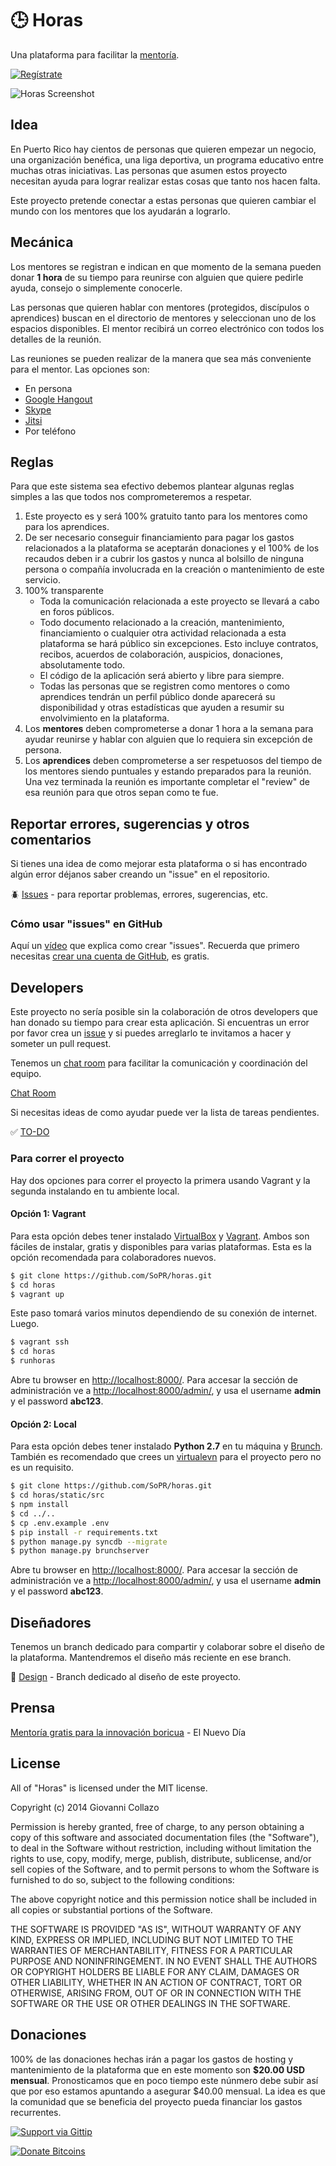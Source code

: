 ﻿# :clock3: Horas

Una plataforma para facilitar la [mentoría](http://es.wikipedia.org/wiki/Mentoria).

[![Regístrate](http://i.imgur.com/dN5Qz4w.png)](http://eepurl.com/OFTOv)


![Horas Screenshot](https://raw2.github.com/SoPR/horas/design/png/01.png)

## Idea

En Puerto Rico hay cientos de personas que quieren empezar un negocio, una organización benéfica, una liga deportiva, un programa educativo entre muchas otras iniciativas. Las personas que asumen estos proyecto necesitan ayuda para lograr realizar estas cosas que tanto nos hacen falta.

Este proyecto pretende conectar a estas personas que quieren cambiar el mundo con los mentores que los ayudarán a lograrlo.


## Mecánica

Los mentores se registran e indican en que momento de la semana pueden donar **1 hora** de su tiempo para reunirse con alguien que quiere pedirle ayuda, consejo o simplemente conocerle.

Las personas que quieren hablar con mentores (protegidos, discípulos o aprendices) buscan en el directorio de mentores y seleccionan uno de los espacios disponibles. El mentor recibirá un correo electrónico con todos los detalles de la reunión.

Las reuniones se pueden realizar de la manera que sea más conveniente para el mentor. Las opciones son:

- En persona
- [Google Hangout](http://www.google.com/+/learnmore/hangouts/)
- [Skype](http://www.skype.com/)
- [Jitsi](https://jitsi.org/)
- Por teléfono


## Reglas

Para que este sistema sea efectivo debemos plantear algunas reglas simples a las que todos nos comprometeremos a respetar.

1. Este proyecto es y será 100% gratuito tanto para los mentores como para los aprendices.
2. De ser necesario conseguir financiamiento para pagar los gastos relacionados a la plataforma se aceptarán donaciones y el 100% de los recaudos deben ir a cubrir los gastos y nunca al bolsillo de ninguna persona o compañía involucrada en la creación o mantenimiento de este servicio.
3. 100% transparente
    - Toda la comunicación relacionada a este proyecto se llevará a cabo en foros públicos.
    - Todo documento relacionado a la creación, mantenimiento, financiamiento o cualquier otra actividad relacionada a esta plataforma se hará público sin excepciones. Esto incluye contratos, recibos, acuerdos de colaboración, auspicios, donaciones, absolutamente todo.
    - El código de la aplicación será abierto y libre para siempre.
    - Todas las personas que se registren como mentores o como aprendices tendrán un perfil público donde aparecerá su disponibilidad y otras estadísticas que ayuden a resumir su envolvimiento en la plataforma.
4. Los **mentores** deben comprometerse a donar 1 hora a la semana para ayudar reunirse y hablar con alguien que lo requiera sin excepción de persona.
5. Los **aprendices** deben comprometerse a ser respetuosos del tiempo de los mentores siendo puntuales y estando preparados para la reunión. Una vez terminada la reunión es importante completar el "review" de esa reunión para que otros sepan como te fue.


## Reportar errores, sugerencias y otros comentarios

Si tienes una idea de como mejorar esta plataforma o si has encontrado algún error déjanos saber creando un "issue" en el repositorio.

:beetle: [Issues](https://github.com/SoPR/horas/issues) - para reportar problemas, errores, sugerencias, etc.

### Cómo usar "issues" en GitHub

Aquí un [vídeo](http://www.youtube.com/watch?v=TJlYiMp8FuY) que explica como crear "issues". Recuerda que primero necesitas [crear una cuenta de GitHub](https://github.com/join), es gratis.

## Developers

Este proyecto no sería posible sin la colaboración de otros developers que han donado su tiempo para crear esta aplicación. Si  encuentras un error por favor crea un [issue](https://github.com/SoPR/horas/issues) y si puedes arreglarlo te invitamos a hacer y someter un pull request.

Tenemos un [chat room](https://www.hipchat.com/g3IXLRctN) para facilitar la comunicación y coordinación del equipo.

[Chat Room](https://www.hipchat.com/g3IXLRctN)

Si necesitas ideas de como ayudar puede ver la lista de tareas pendientes.

:white_check_mark: [TO-DO](TODO.md)


### Para correr el proyecto

Hay dos opciones para correr el proyecto la primera usando Vagrant y la segunda instalando en tu ambiente local.

#### Opción 1: Vagrant
Para esta opción debes tener instalado [VirtualBox](https://www.virtualbox.org/) y [Vagrant](http://www.vagrantup.com/). Ambos son fáciles de instalar, gratis y disponibles para varias plataformas. Esta es la opción recomendada para colaboradores nuevos.

```bash
$ git clone https://github.com/SoPR/horas.git
$ cd horas
$ vagrant up
```
Este paso tomará varios minutos dependiendo de su conexión de internet. Luego.

```bash
$ vagrant ssh
$ cd horas
$ runhoras
```

Abre tu browser en [http://localhost:8000/](http://localhost:8000/). Para accesar la sección de administración ve a [http://localhost:8000/admin/](http://localhost:8000/admin/), y usa el username **admin** y el password **abc123**.


#### Opción 2: Local
Para esta opción debes tener instalado **Python 2.7** en tu máquina y [Brunch](http://brunch.io). También es recomendado que crees un [virtualevn](http://www.virtualenv.org/) para el proyecto pero no es un requisito.

```bash
$ git clone https://github.com/SoPR/horas.git
$ cd horas/static/src
$ npm install
$ cd ../..
$ cp .env.example .env
$ pip install -r requirements.txt
$ python manage.py syncdb --migrate
$ python manage.py brunchserver
```

Abre tu browser en [http://localhost:8000/](http://localhost:8000/). Para accesar la sección de administración ve a [http://localhost:8000/admin/](http://localhost:8000/admin/), y usa el username **admin** y el password **abc123**.

## Diseñadores

Tenemos un branch dedicado para compartir y colaborar sobre el diseño de la plataforma. Mantendremos el diseño más reciente en ese branch.

:art: [Design](https://github.com/SoPR/horas/tree/design) - Branch dedicado al diseño de este proyecto.


## Prensa
[Mentoría gratis para la innovación boricua](http://www.elnuevodia.com/mentoriagratisparalainnovacionboricua-1731302.html) - El Nuevo Día


## License

All of "Horas" is licensed under the MIT license.

Copyright (c) 2014 Giovanni Collazo

Permission is hereby granted, free of charge, to any person obtaining a copy of
this software and associated documentation files (the "Software"), to deal in
the Software without restriction, including without limitation the rights to
use, copy, modify, merge, publish, distribute, sublicense, and/or sell copies
of the Software, and to permit persons to whom the Software is furnished to do
so, subject to the following conditions:

The above copyright notice and this permission notice shall be included in all
copies or substantial portions of the Software.

THE SOFTWARE IS PROVIDED "AS IS", WITHOUT WARRANTY OF ANY KIND, EXPRESS OR
IMPLIED, INCLUDING BUT NOT LIMITED TO THE WARRANTIES OF MERCHANTABILITY,
FITNESS FOR A PARTICULAR PURPOSE AND NONINFRINGEMENT. IN NO EVENT SHALL THE
AUTHORS OR COPYRIGHT HOLDERS BE LIABLE FOR ANY CLAIM, DAMAGES OR OTHER
LIABILITY, WHETHER IN AN ACTION OF CONTRACT, TORT OR OTHERWISE, ARISING FROM,
OUT OF OR IN CONNECTION WITH THE SOFTWARE OR THE USE OR OTHER DEALINGS IN THE
SOFTWARE.


## Donaciones

100% de las donaciones hechas irán a pagar los gastos de hosting y mantenimiento de la plataforma que en este momento son **$20.00 USD mensual**. Pronosticamos que en poco tiempo este núnmero debe subir así que por eso estamos apuntando a asegurar $40.00 mensual. La idea es que la comunidad que se beneficia del proyecto pueda financiar los gastos recurrentes.

[![Support via Gittip](https://rawgithub.com/twolfson/gittip-badge/0.2.0/dist/gittip.png)](https://www.gittip.com/gcollazo/)

[![Donate Bitcoins](http://i.imgur.com/bMKkFH4.png)](https://coinbase.com/checkouts/2c4c170ecd0e2981e7fe16ca3d3e994d)




